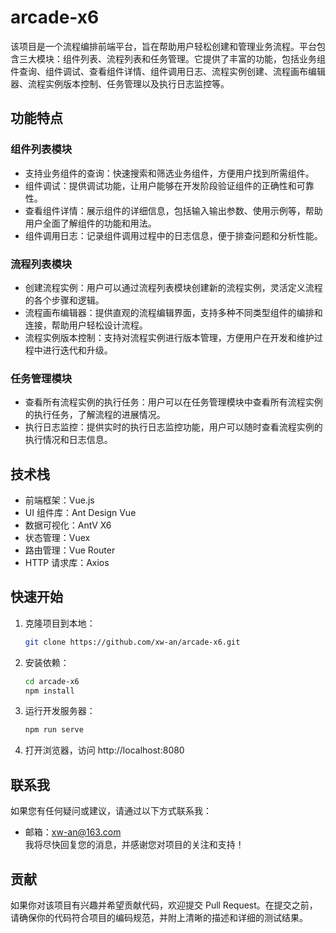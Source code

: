 # arcade-x6

该项目是一个流程编排前端平台，旨在帮助用户轻松创建和管理业务流程。平台包含三大模块：组件列表、流程列表和任务管理。它提供了丰富的功能，包括业务组件查询、组件调试、查看组件详情、组件调用日志、流程实例创建、流程画布编辑器、流程实例版本控制、任务管理以及执行日志监控等。

## 功能特点

### 组件列表模块

- 支持业务组件的查询：快速搜索和筛选业务组件，方便用户找到所需组件。
- 组件调试：提供调试功能，让用户能够在开发阶段验证组件的正确性和可靠性。
- 查看组件详情：展示组件的详细信息，包括输入输出参数、使用示例等，帮助用户全面了解组件的功能和用法。
- 组件调用日志：记录组件调用过程中的日志信息，便于排查问题和分析性能。

### 流程列表模块

- 创建流程实例：用户可以通过流程列表模块创建新的流程实例，灵活定义流程的各个步骤和逻辑。
- 流程画布编辑器：提供直观的流程编辑界面，支持多种不同类型组件的编排和连接，帮助用户轻松设计流程。
- 流程实例版本控制：支持对流程实例进行版本管理，方便用户在开发和维护过程中进行迭代和升级。

### 任务管理模块

- 查看所有流程实例的执行任务：用户可以在任务管理模块中查看所有流程实例的执行任务，了解流程的进展情况。
- 执行日志监控：提供实时的执行日志监控功能，用户可以随时查看流程实例的执行情况和日志信息。

## 技术栈

- 前端框架：Vue.js
- UI 组件库：Ant Design Vue
- 数据可视化：AntV X6
- 状态管理：Vuex
- 路由管理：Vue Router
- HTTP 请求库：Axios

## 快速开始

1. 克隆项目到本地：

   ```bash
   git clone https://github.com/xw-an/arcade-x6.git
2. 安装依赖：
   ```bash
   cd arcade-x6
   npm install
3. 运行开发服务器：
   ```bash
   npm run serve
4. 打开浏览器，访问 http://localhost:8080

## 联系我
如果您有任何疑问或建议，请通过以下方式联系我：
- 邮箱：xw-an@163.com<br>
我将尽快回复您的消息，并感谢您对项目的关注和支持！

## 贡献
如果你对该项目有兴趣并希望贡献代码，欢迎提交 Pull Request。在提交之前，请确保你的代码符合项目的编码规范，并附上清晰的描述和详细的测试结果。


   
